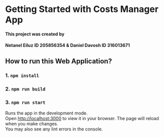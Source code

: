 # Getting Started with Costs Manager App
#### This project was created by 
#### Netanel Eiluz ID 205856354 & Daniel Davosh ID 316013671

## How to run this Web Application?

### 1. `npm ínstall`
### 2. `npm run build`
### 3. `npm run start`
Runs the app in the development mode.\
Open [http://localhost:3000](http://localhost:3000) to view it in your browser.
The page will reload when you make changes.\
You may also see any lint errors in the console.


